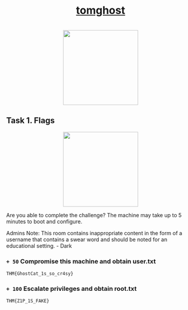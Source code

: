 # <div align="center">[tomghost](https://tryhackme.com/r/room/tomghost)</div>
<br>
<div align="center">
<img src="https://github.com/user-attachments/assets/286248ae-3acf-4a6f-9832-c668d1108ede" height="200"></img>
</div>


## Task 1. Flags

<div align="center">
<img src="https://github.com/user-attachments/assets/ee6ad42a-1b0f-4b27-ad3a-08b96b1eb00e" height="200"></img>
</div>

Are you able to complete the challenge?
The machine may take up to 5 minutes to boot and configure.



Admins Note: This room contains inappropriate content in the form of a username that contains a swear word and should be noted for an educational setting. - Dark

### ```+ 50``` Compromise this machine and obtain user.txt
```
THM{GhostCat_1s_so_cr4sy}
```
### ```+ 100``` Escalate privileges and obtain root.txt
```
THM{Z1P_1S_FAKE}
```
